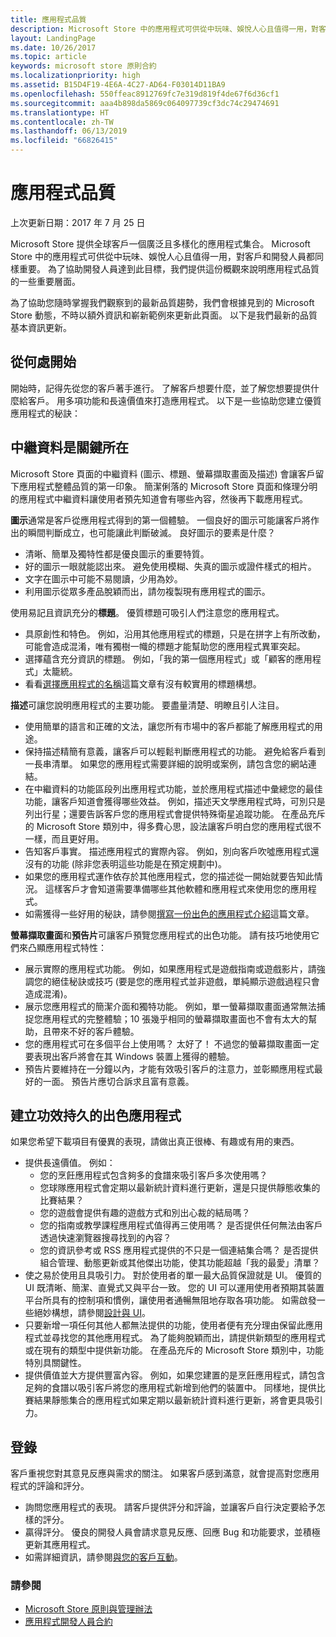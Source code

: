 ```yaml
---
title: 應用程式品質
description: Microsoft Store 中的應用程式可供從中玩味、娛悅人心且值得一用，對客戶和開發人員都同樣重要。 為了協助開發人員達到此目標，我們提供這份概觀來說明應用程式品質的一些重要層面。
layout: LandingPage
ms.date: 10/26/2017
ms.topic: article
keywords: microsoft store 原則合約
ms.localizationpriority: high
ms.assetid: B15D4F19-4E6A-4C27-AD64-F03014D11BA9
ms.openlocfilehash: 550ffeac8912769fc7e319d819f4de67f6d36cf1
ms.sourcegitcommit: aaa4b898da5869c064097739cf3dc74c29474691
ms.translationtype: HT
ms.contentlocale: zh-TW
ms.lasthandoff: 06/13/2019
ms.locfileid: "66826415"
---
```

# <a name="app-quality"></a>應用程式品質

上次更新日期：2017 年 7 月 25 日

Microsoft Store 提供全球客戶一個廣泛且多樣化的應用程式集合。 Microsoft Store 中的應用程式可供從中玩味、娛悅人心且值得一用，對客戶和開發人員都同樣重要。 為了協助開發人員達到此目標，我們提供這份概觀來說明應用程式品質的一些重要層面。

為了協助您隨時掌握我們觀察到的最新品質趨勢，我們會根據見到的 Microsoft Store 動態，不時以額外資訊和嶄新範例來更新此頁面。 以下是我們最新的品質基本資訊更新。


## <a name="where-to-start"></a>從何處開始

開始時，記得先從您的客戶著手進行。 了解客戶想要什麼，並了解您想要提供什麼給客戶。 用多項功能和長遠價值來打造應用程式。 以下是一些協助您建立優質應用程式的秘訣：


## <a name="metadata-is-key"></a>中繼資料是關鍵所在

Microsoft Store 頁面的中繼資料 (圖示、標題、螢幕擷取畫面及描述) 會讓客戶留下應用程式整體品質的第一印象。 簡潔俐落的 Microsoft Store 頁面和條理分明的應用程式中繼資料讓使用者預先知道會有哪些內容，然後再下載應用程式。

**圖示**通常是客戶從應用程式得到的第一個體驗。 一個良好的圖示可能讓客戶將作出的瞬間判斷成立，也可能讓此判斷破滅。 良好圖示的要素是什麼？

- 清晰、簡單及獨特性都是優良圖示的重要特質。
- 好的圖示一眼就能認出來。 避免使用模糊、失真的圖示或證件樣式的相片。
- 文字在圖示中可能不易閱讀，少用為妙。
- 利用圖示從眾多產品脫穎而出，請勿複製現有應用程式的圖示。

使用易記且資訊充分的**標題**。 優質標題可吸引人們注意您的應用程式。

- 具原創性和特色。 例如，沿用其他應用程式的標題，只是在拼字上有所改動，可能會造成混淆，唯有獨樹一幟的標題才能幫助您的應用程式異軍突起。
- 選擇蘊含充分資訊的標題。 例如，「我的第一個應用程式」或「顧客的應用程式」太籠統。
- 看看[選擇應用程式的名稱](https://docs.microsoft.com/windows/uwp/publish/create-your-app-by-reserving-a-name#choosing-your-apps-name)這篇文章有沒有較實用的標題構想。

**描述**可讓您說明應用程式的主要功能。 要盡量清楚、明瞭且引人注目。

- 使用簡單的語言和正確的文法，讓您所有市場中的客戶都能了解應用程式的用途。
- 保持描述精簡有意義，讓客戶可以輕鬆判斷應用程式的功能。 避免給客戶看到一長串清單。 如果您的應用程式需要詳細的說明或案例，請包含您的網站連結。
- 在中繼資料的功能區段列出應用程式功能，並於應用程式描述中彙總您的最佳功能，讓客戶知道會獲得哪些效益。 例如，描述天文學應用程式時，可別只是列出行星；還要告訴客戶您的應用程式會提供特殊衛星追蹤功能。 在產品充斥的 Microsoft Store 類別中，得多費心思，設法讓客戶明白您的應用程式很不一樣，而且更好用。
- 告知客戶事實。 描述應用程式的實際內容。 例如，別向客戶吹噓應用程式還沒有的功能 (除非您表明這些功能是在預定規劃中)。
- 如果您的應用程式運作依存於其他應用程式，您的描述從一開始就要告知此情況。 這樣客戶才會知道需要準備哪些其他軟體和應用程式來使用您的應用程式。
- 如需獲得一些好用的秘訣，請參閱[撰寫一份出色的應用程式介紹](https://docs.microsoft.com/windows/uwp/publish/write-a-great-app-description)這篇文章。

**螢幕擷取畫面**和**預告片**可讓客戶預覽您應用程式的出色功能。 請有技巧地使用它們來凸顯應用程式特性：

- 展示實際的應用程式功能。 例如，如果應用程式是遊戲指南或遊戲影片，請強調您的絕佳秘訣或技巧 (要是您的應用程式並非遊戲，單純顯示遊戲過程只會造成混淆)。
- 展示您應用程式的簡潔介面和獨特功能。 例如，單一螢幕擷取畫面通常無法捕捉您應用程式的完整體驗；10 張幾乎相同的螢幕擷取畫面也不會有太大的幫助，且帶來不好的客戶體驗。
- 您的應用程式可在多個平台上使用嗎？ 太好了！ 不過您的螢幕擷取畫面一定要表現出客戶將會在其 Windows 裝置上獲得的體驗。
- 預告片要維持在一分鐘以內，才能有效吸引客戶的注意力，並彰顯應用程式最好的一面。 預告片應切合訴求且富有意義。


## <a name="create-amazing-apps-with-staying-power"></a>建立功效持久的出色應用程式

如果您希望下載項目有優異的表現，請做出真正很棒、有趣或有用的東西。

- 提供長遠價值。 例如：
    - 您的烹飪應用程式包含夠多的食譜來吸引客戶多次使用嗎？
    - 您球隊應用程式會定期以最新統計資料進行更新，還是只提供靜態收集的比賽結果？
    - 您的遊戲會提供有趣的遊戲方式和別出心裁的結局嗎？
    - 您的指南或教學課程應用程式值得再三使用嗎？ 是否提供任何無法由客戶透過快速瀏覽器搜尋找到的內容？
    - 您的資訊參考或 RSS 應用程式提供的不只是一個連結集合嗎？ 是否提供組合管理、動態更新或其他傑出功能，使其功能超越「我的最愛」清單？
- 使之易於使用且具吸引力。 對於使用者的單一最大品質保證就是 UI。 優質的 UI 既清晰、簡潔、直覺式又與平台一致。 您的 UI 可以運用使用者預期其裝置平台所具有的控制項和慣例，讓使用者通暢無阻地存取各項功能。 如需啟發一些絕妙構想，請參閱[設計與 UI](https://developer.microsoft.com/windows/apps/design)。
- 只要新增一項任何其他人都無法提供的功能，使用者便有充分理由保留此應用程式並尋找您的其他應用程式。 為了能夠脫穎而出，請提供新類型的應用程式或在現有的類型中提供新功能。 在產品充斥的 Microsoft Store 類別中，功能特別具關鍵性。
- 提供價值並大方提供豐富內容。 例如，如果您建置的是烹飪應用程式，請包含足夠的食譜以吸引客戶將您的應用程式新增到他們的裝置中。 同樣地，提供比賽結果靜態集合的應用程式如果定期以最新統計資料進行更新，將會更具吸引力。


## <a name="check-in"></a>登錄

客戶重視您對其意見反應與需求的關注。 如果客戶感到滿意，就會提高對您應用程式的評論和評分。

- 詢問您應用程式的表現。 請客戶提供評分和評論，並讓客戶自行決定要給予怎樣的評分。
- 贏得評分。 優良的開發人員會請求意見反應、回應 Bug 和功能要求，並積極更新其應用程式。
- 如需詳細資訊，請參閱[與您的客戶互動](https://developer.microsoft.com/store/engage)。


### <a name="see-also"></a>請參閱

- [Microsoft Store 原則與管理辦法](store-policies-and-code-of-conduct.md)
- [應用程式開發人員合約](https://docs.microsoft.com/legal/windows/agreements/app-developer-agreement)